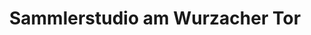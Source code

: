---
title: "Sammlerstudio am Wurzacher Tor"
url: /bad-waldsee/sammlerstudio-am-wurzacher-tor/
shop: Antiquitäten
---